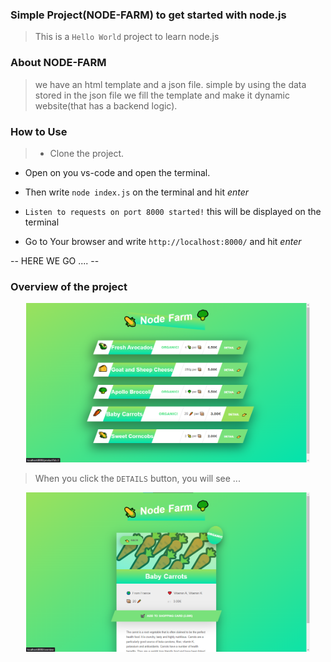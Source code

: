 ### Simple Project(NODE-FARM) to get started with node.js

> This is a `Hello World` project to learn node.js

### About NODE-FARM

> we have an html template and a json file. simple by using the data stored in the json file we fill the template and make it dynamic website(that has a backend logic).

### How to Use

> * Clone the project.

  * Open on you vs-code and open the terminal.

  * Then write ` node index.js ` on the terminal and hit _enter_

  * ```Listen to requests on port 8000 started!``` this will be displayed on the terminal 

  * Go to Your browser and write ` http://localhost:8000/ ` and hit _enter_

  -- HERE WE GO .... --

### Overview of the project

<p align='center'>
    <img src='images/image-1.png' alt='This is the home page' style='width: 90%'/>
</p>

> When you click the `DETAILS` button, you will see ...

<p align='center'>
    <img src='images/image-2.png' alt='This is the home page' style='width: 90%'/>
</p>


